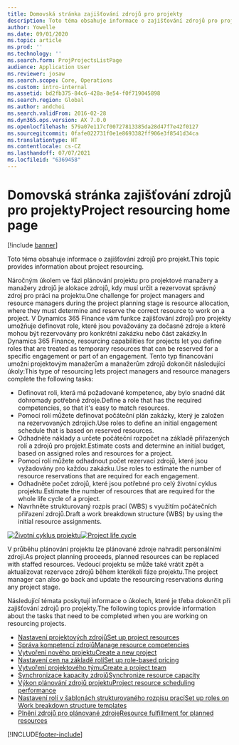 ```yaml
---
title: Domovská stránka zajišťování zdrojů pro projekty
description: Toto téma obsahuje informace o zajišťování zdrojů pro projekt.
author: Yowelle
ms.date: 09/01/2020
ms.topic: article
ms.prod: ''
ms.technology: ''
ms.search.form: ProjProjectsListPage
audience: Application User
ms.reviewer: josaw
ms.search.scope: Core, Operations
ms.custom: intro-internal
ms.assetid: bd2fb375-84c6-428a-8e54-f0f719045898
ms.search.region: Global
ms.author: andchoi
ms.search.validFrom: 2016-02-28
ms.dyn365.ops.version: AX 7.0.0
ms.openlocfilehash: 579a07e117cf00727813385da28d47f7e42f0127
ms.sourcegitcommit: 0fafe022731f0e1e8693382ff906e3f8541d34ca
ms.translationtype: HT
ms.contentlocale: cs-CZ
ms.lasthandoff: 07/07/2021
ms.locfileid: "6369458"
---
```

# <a name="project-resourcing-home-page"></a><span data-ttu-id="31610-103">Domovská stránka zajišťování zdrojů pro projekty</span><span class="sxs-lookup"><span data-stu-id="31610-103">Project resourcing home page</span></span>

[!include [banner](../includes/banner.md)]

<span data-ttu-id="31610-104">Toto téma obsahuje informace o zajišťování zdrojů pro projekt.</span><span class="sxs-lookup"><span data-stu-id="31610-104">This topic provides information about project resourcing.</span></span>

<span data-ttu-id="31610-105">Náročným úkolem ve fázi plánování projektu pro projektové manažery a manažery zdrojů je alokace zdrojů, kdy musí určit a rezervovat správný zdroj pro práci na projektu.</span><span class="sxs-lookup"><span data-stu-id="31610-105">One challenge for project managers and resource managers during the project planning stage is resource allocation, where they must determine and reserve the correct resource to work on a project.</span></span> <span data-ttu-id="31610-106">V Dynamics 365 Finance vám funkce zajišťování zdrojů pro projekty umožňuje definovat role, které jsou považovány za dočasné zdroje a které mohou být rezervovány pro konkrétní zakázku nebo část zakázky.</span><span class="sxs-lookup"><span data-stu-id="31610-106">In Dynamics 365 Finance, resourcing capabilities for projects let you define roles that are treated as temporary resources that can be reserved for a specific engagement or part of an engagement.</span></span> <span data-ttu-id="31610-107">Tento typ financování umožní projektovým manažerům a manažerům zdrojů dokončit následující úkoly:</span><span class="sxs-lookup"><span data-stu-id="31610-107">This type of resourcing lets project managers and resource managers complete the following tasks:</span></span>

- <span data-ttu-id="31610-108">Definovat roli, která má požadované kompetence, aby bylo snadné dát dohromady potřebné zdroje.</span><span class="sxs-lookup"><span data-stu-id="31610-108">Define a role that has the required competencies, so that it's easy to match resources.</span></span>
- <span data-ttu-id="31610-109">Pomocí rolí můžete definovat počáteční plán zakázky, který je založen na rezervovaných zdrojích.</span><span class="sxs-lookup"><span data-stu-id="31610-109">Use roles to define an initial engagement schedule that is based on reserved resources.</span></span>
- <span data-ttu-id="31610-110">Odhadněte náklady a určete počáteční rozpočet na základě přiřazených rolí a zdrojů pro projekt.</span><span class="sxs-lookup"><span data-stu-id="31610-110">Estimate costs and determine an initial budget, based on assigned roles and resources for a project.</span></span>
- <span data-ttu-id="31610-111">Pomocí rolí můžete odhadnout počet rezervací zdrojů, které jsou vyžadovány pro každou zakázku.</span><span class="sxs-lookup"><span data-stu-id="31610-111">Use roles to estimate the number of resource reservations that are required for each engagement.</span></span>
- <span data-ttu-id="31610-112">Odhadněte počet zdrojů, které jsou potřebné pro celý životní cyklus projektu.</span><span class="sxs-lookup"><span data-stu-id="31610-112">Estimate the number of resources that are required for the whole life cycle of a project.</span></span>
- <span data-ttu-id="31610-113">Navrhněte strukturovaný rozpis prací (WBS) s využitím počátečních přiřazení zdrojů.</span><span class="sxs-lookup"><span data-stu-id="31610-113">Draft a work breakdown structure (WBS) by using the initial resource assignments.</span></span>

<span data-ttu-id="31610-114">[![Životní cyklus projektu](./media/projectresourcing02-1024x812.jpg)](./media/projectresourcing02.jpg)</span><span class="sxs-lookup"><span data-stu-id="31610-114">[![Project life cycle](./media/projectresourcing02-1024x812.jpg)](./media/projectresourcing02.jpg)</span></span>

<span data-ttu-id="31610-115">V průběhu plánování projektu lze plánované zdroje nahradit personálními zdroji.</span><span class="sxs-lookup"><span data-stu-id="31610-115">As project planning proceeds, planned resources can be replaced with staffed resources.</span></span> <span data-ttu-id="31610-116">Vedoucí projektu se může také vrátit zpět a aktualizovat rezervace zdrojů během kterékoli fáze projektu.</span><span class="sxs-lookup"><span data-stu-id="31610-116">The project manager can also go back and update the resourcing reservations during any project stage.</span></span>

<span data-ttu-id="31610-117">Následující témata poskytují informace o úkolech, které je třeba dokončit při zajišťování zdrojů pro projekty.</span><span class="sxs-lookup"><span data-stu-id="31610-117">The following topics provide information about the tasks that need to be completed when you are working on resourcing projects.</span></span>

- [<span data-ttu-id="31610-118">Nastavení projektových zdrojů</span><span class="sxs-lookup"><span data-stu-id="31610-118">Set up project resources</span></span>](set-up-project-resources.md)
- [<span data-ttu-id="31610-119">Správa kompetencí zdrojů</span><span class="sxs-lookup"><span data-stu-id="31610-119">Manage resource competencies</span></span>](manage-resource-competencies.md)
- [<span data-ttu-id="31610-120">Vytvoření nového projektu</span><span class="sxs-lookup"><span data-stu-id="31610-120">Create a new project</span></span>](create-new-project.md)
- [<span data-ttu-id="31610-121">Nastavení cen na základě rolí</span><span class="sxs-lookup"><span data-stu-id="31610-121">Set up role-based pricing</span></span>](set-up-role-based-pricing.md)
- [<span data-ttu-id="31610-122">Vytvoření projektového týmu</span><span class="sxs-lookup"><span data-stu-id="31610-122">Create a project team</span></span>](create-project-team.md)
- [<span data-ttu-id="31610-123">Synchronizace kapacity zdrojů</span><span class="sxs-lookup"><span data-stu-id="31610-123">Synchronize resource capacity</span></span>](synchronize-resource-capacity.md)
- [<span data-ttu-id="31610-124">Výkon plánování zdrojů projektu</span><span class="sxs-lookup"><span data-stu-id="31610-124">Project resource scheduling performance</span></span>](project-scheduling-performance.md)
- [<span data-ttu-id="31610-125">Nastavení rolí v šablonách strukturovaného rozpisu prací</span><span class="sxs-lookup"><span data-stu-id="31610-125">Set up roles on Work breakdown structure templates</span></span>](set-up-roles-wbs-template.md)
- [<span data-ttu-id="31610-126">Plnění zdrojů pro plánované zdroje</span><span class="sxs-lookup"><span data-stu-id="31610-126">Resource fulfillment for planned resources</span></span>](resource-fulfillment-planned-resources.md)


[!INCLUDE[footer-include](../includes/footer-banner.md)]
